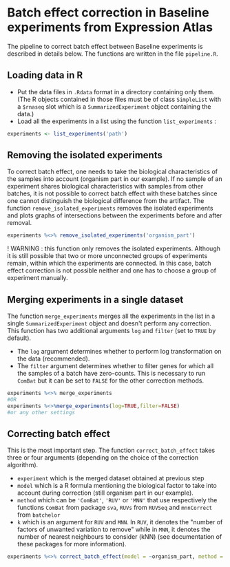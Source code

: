 # Batch effect correction in Baseline experiments from Expression Atlas

The pipeline to correct batch effect between Baseline experiments is described in details below. The functions are written in the file `pipeline.R`.

## Loading data in R
- Put the data files in `.Rdata` format in a directory containing only them. (The R objects contained in those files must be of class `SimpleList` with a `$rnaseq` slot which is a `SummarizedExperiment` object containing the data.)
- Load all the experiments in a list using the function `list_experiments` : 

```r
experiments <- list_experiments('path')
```

## Removing the isolated experiments
To correct batch effect, one needs to take the biological characteristics of the samples into account (organism part in our example). If no sample of an experiment shares biological characteristics with samples from other batches, it is not possible to correct batch effect with these batches since one cannot distinguish the biological difference from the artifact. The function `remove_isolated_experiments` removes the isolated experiments and plots graphs of intersections between the experiments before and after removal.

```r
experiments %<>% remove_isolated_experiments('organism_part')
```

! WARNING : this function only removes the isolated experiments. Although it is still possible that two or more unconnected groups of experiments remain, within which the experiments are connected. In this case, batch effect correction is not possible neither and one has to choose a group of experiment manually.

## Merging experiments in a single dataset
The function `merge_experiments` merges all the experiments in the list in a single `SummarizedExperiment` object and doesn't perform any correction. This function has two additional arguments `log` and `filter` (set to `TRUE` by default).
- The `log` argument determines whether to perform log transformation on the data (recommended).
- The `filter` argument determines whether to filter genes for which all the samples of a batch have zero-counts. This is necessary to run `ComBat` but it can be set to `FALSE` for the other correction methods.

```r
experiments %<>% merge_experiments
#OR
experiments %<>%merge_experiments(log=TRUE,filter=FALSE)
#or any other settings
```

## Correcting batch effect
This is the most important step. The function `correct_batch_effect` takes three or four arguments (depending on the choice of the correction algorithm).
- `experiment` which is the merged dataset obtained at previous step
- `model` which is a R formula mentioning the biological factor to take into account during correction (still organism part in our example).
- `method` which can be `'ComBat'`, `'RUV'` or `'MNN'` that use respectively the functions `ComBat` from package `sva`, `RUVs` from `RUVSeq` and `mnnCorrect` from `batchelor`
- `k` which is an argument for `RUV` and `MNN`. In `RUV`, it denotes the "number of factors of unwanted variation to remove" while in `MNN`, it denotes the number of nearest neighbours to consider (kNN) (see documentation of these packages for more information).

```r
experiments %<>% correct_batch_effect(model = ~organism_part, method = 'ComBat')
```